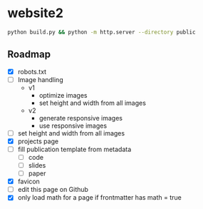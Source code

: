 # website2

```bash
python build.py && python -m http.server --directory public
```

## Roadmap

- [x] robots.txt
- [ ] Image handling
  - v1
    - optimize images
    - set height and width from all images
  - v2
    - generate responsive images
    - use responsive images
- [ ] set height and width from all images
- [x] projects page
- [ ] fill publication template from metadata
  - [ ] code
  - [ ] slides
  - [ ] paper
- [x] favicon
- [ ] edit this page on Github
- [x] only load math for a page if frontmatter has math = true